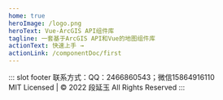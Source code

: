 ```yaml
---
home: true
heroImage: /logo.png
heroText: Vue-ArcGIS API组件库
tagline: 一套基于ArcGIS API和Vue的地图组件库
actionText: 快速上手 →
actionLink: /componentDoc/first
---
```


::: slot footer
联系方式：QQ：2466860543；微信15864916110 <br /> 
MIT Licensed | © 2022 段延玉 All Rights Reserved
:::
